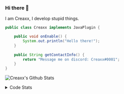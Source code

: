 ### Hi there 👋

I am Creaxx, I develop stupid things. 

```java
public class Creaxx implements JavaPlugin {

    public void onEnable() {
        System.out.println("Hello there!");
    }
    
    public String getContactInfo() {
        return "Message me on discord: Creaxx#0001";
    }
}
```

![Creaxx's Github Stats](https://github-readme-stats.vercel.app/api?username=CreaxxOG&show_icons=true&theme=dark&count_private=true)

<details>
  <summary>Code Stats</summary>

<!--START_SECTION:waka-->
![Code Time](http://img.shields.io/badge/Code%20Time-897%20hrs%2059%20mins-blue)

![Lines of code](https://img.shields.io/badge/From%20Hello%20World%20I%27ve%20Written-3%20Thousand%20lines%20of%20code-blue)

**🐱 My GitHub Data** 

> 🏆 570 Contributions in the Year 2022
 > 
> 📦 227.2 kB Used in GitHub's Storage 
 > 
> 🚫 Not Opted to Hire
 > 
> 📜 3 Public Repositories 
 > 
> 🔑 2 Private Repositories  
 > 
**I'm a Night 🦉** 

```text
🌞 Morning    14 commits     █░░░░░░░░░░░░░░░░░░░░░░░░   3.88% 
🌆 Daytime    161 commits    ███████████░░░░░░░░░░░░░░   44.6% 
🌃 Evening    166 commits    ███████████░░░░░░░░░░░░░░   45.98% 
🌙 Night      20 commits     █░░░░░░░░░░░░░░░░░░░░░░░░   5.54%

```
📅 **I'm Most Productive on Wednesday** 

```text
Monday       50 commits     ███░░░░░░░░░░░░░░░░░░░░░░   13.85% 
Tuesday      64 commits     ████░░░░░░░░░░░░░░░░░░░░░   17.73% 
Wednesday    67 commits     ████░░░░░░░░░░░░░░░░░░░░░   18.56% 
Thursday     49 commits     ███░░░░░░░░░░░░░░░░░░░░░░   13.57% 
Friday       47 commits     ███░░░░░░░░░░░░░░░░░░░░░░   13.02% 
Saturday     43 commits     ███░░░░░░░░░░░░░░░░░░░░░░   11.91% 
Sunday       41 commits     ██░░░░░░░░░░░░░░░░░░░░░░░   11.36%

```


📊 **This Week I Spent My Time On** 

```text
💬 Programming Languages: 
Java                     16 hrs 42 mins      ███████████████████████░░   94.84% 
XML                      41 mins             █░░░░░░░░░░░░░░░░░░░░░░░░   3.9% 
Kotlin                   5 mins              ░░░░░░░░░░░░░░░░░░░░░░░░░   0.55% 
YAML                     4 mins              ░░░░░░░░░░░░░░░░░░░░░░░░░   0.4% 
GitIgnore file           2 mins              ░░░░░░░░░░░░░░░░░░░░░░░░░   0.21%

🔥 Editors: 
IntelliJ                 17 hrs 36 mins      █████████████████████████   100.0%

```

**I Mostly Code in Java** 

```text
Java                     6 repos             ████████████████░░░░░░░░░   66.67% 
EJS                      1 repo              ██░░░░░░░░░░░░░░░░░░░░░░░   11.11% 
Kotlin                   1 repo              ██░░░░░░░░░░░░░░░░░░░░░░░   11.11% 
Python                   1 repo              ██░░░░░░░░░░░░░░░░░░░░░░░   11.11%

```



 Last Updated on 19/09/2022 07:04:52 UTC
<!--END_SECTION:waka-->
</details>
